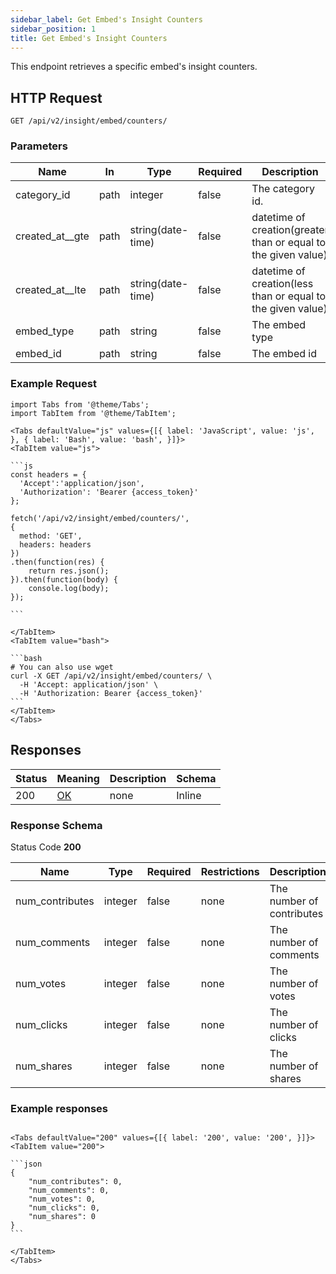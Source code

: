 ```yaml
---
sidebar_label: Get Embed's Insight Counters
sidebar_position: 1
title: Get Embed's Insight Counters
---
```


This endpoint retrieves a specific embed's insight counters.

## HTTP Request

`GET /api/v2/insight/embed/counters/`

### Parameters

|Name|In|Type|Required|Description|
|---|---|---|---|---|
|category_id|path|integer|false|The category id.|
|created_at__gte|path|string(date-time)|false|datetime of creation(greater than or equal to the given value)|
|created_at__lte|path|string(date-time)|false|datetime of creation(less than or equal to the given value)|
|embed_type|path|string|false|The embed type|
|embed_id|path|string|false|The embed id|

### Example Request

````mdx-code-block
import Tabs from '@theme/Tabs';
import TabItem from '@theme/TabItem';

<Tabs defaultValue="js" values={[{ label: 'JavaScript', value: 'js', }, { label: 'Bash', value: 'bash', }]}>
<TabItem value="js">

```js
const headers = {
  'Accept':'application/json',
  'Authorization': 'Bearer {access_token}'
};

fetch('/api/v2/insight/embed/counters/',
{
  method: 'GET',
  headers: headers
})
.then(function(res) {
    return res.json();
}).then(function(body) {
    console.log(body);
});

```

</TabItem>
<TabItem value="bash">

```bash
# You can also use wget
curl -X GET /api/v2/insight/embed/counters/ \
  -H 'Accept: application/json' \
  -H 'Authorization: Bearer {access_token}'
```
</TabItem>
</Tabs>
````

## Responses

|Status|Meaning|Description|Schema|
|---|---|---|---|
|200|[OK](https://tools.ietf.org/html/rfc7231#section-6.3.1)|none|Inline|

### Response Schema

Status Code **200**

|Name|Type|Required|Restrictions|Description|
|---|---|---|---|---|
|num_contributes|integer|false|none|The number of contributes|
|num_comments|integer|false|none|The number of comments|
|num_votes|integer|false|none|The number of votes|
|num_clicks|integer|false|none|The number of clicks|
|num_shares|integer|false|none|The number of shares|


### Example responses


````mdx-code-block

<Tabs defaultValue="200" values={[{ label: '200', value: '200', }]}>
<TabItem value="200">

```json
{
    "num_contributes": 0,
    "num_comments": 0,
    "num_votes": 0,
    "num_clicks": 0,
    "num_shares": 0
}
```

</TabItem>
</Tabs>
````




